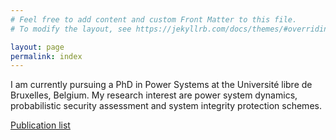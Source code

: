 ```yaml
---
# Feel free to add content and custom Front Matter to this file.
# To modify the layout, see https://jekyllrb.com/docs/themes/#overriding-theme-defaults

layout: page
permalink: index
---
```


I am currently pursuing a PhD in Power Systems at the Université libre de Bruxelles, Belgium. My research interest are power system dynamics, probabilistic security assessment and system integrity protection schemes.

[Publication list](https://fredericsabot.github.io/Publications.html)